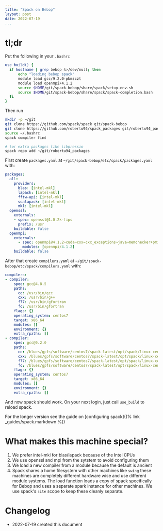 ```yaml
---
title: "Spack on Bebop"
layout: post
date: 2022-07-19
...
```


# tl;dr

Put the following in your `.bashrc`

```bash
use_build() {
  if hostname | grep bebop &>/dev/null; then
      echo "loading bebop spack"
      module load gcc/9.2.0-pkmzczt
      module load openmpi/4.1.2
      source $HOME/git/spack-bebop/share/spack/setup-env.sh
      source $HOME/git/spack-bebop/share/spack/spack-completion.bash
  fi
}
```

Then run

```bash
mkdir -p ~/git
git clone https://github.com/spack/spack git/spack-bebop
git clone https://github.com/robertu94/spack_packages git/robertu94_packages
source ~/.bashrc
spack compiler find

# for extra packages like libpressio
spack repo add ~/git/robertu94_packages
```



First create `packages.yaml` at `~/git/spack-bebop/etc/spack/packages.yaml` with:

```yaml
packages:
  all:
    providers: 
      blas: [intel-mkl]
      lapack: [intel-mkl]
      fftw-api: [intel-mkl]
      scalapack: [intel-mkl]
      mkl: [intel-mkl]
  openssl:
    externals:
    - spec: openssl@1.0.2k-fips
      prefix: /usr
    buildable: false
  openmpi:
    externals:
      - spec: openmpi@4.1.2~cuda~cxx~cxx_exceptions~java~memchecker+pmi~sqlite3~static~thread_multiple~wrapper-rpath fabrics=ofi,psm2 schedulers=slurm
        modules: [openmpi/4.1.2]
    buildable: false
```

After that create `compilers.yaml` at `~/git/spack-bebop/etc/spack/compilers.yaml` with:

```yaml
compilers:
- compiler:
    spec: gcc@4.8.5
    paths:
      cc: /usr/bin/gcc
      cxx: /usr/bin/g++
      f77: /usr/bin/gfortran
      fc: /usr/bin/gfortran
    flags: {}
    operating_system: centos7
    target: x86_64
    modules: []
    environment: {}
    extra_rpaths: []
- compiler:
    spec: gcc@9.2.0
    paths:
      cc: /blues/gpfs/software/centos7/spack-latest/opt/spack/linux-centos7-x86_64/gcc-6.5.0/gcc-9.2.0-pkmzczt/bin/gcc
      cxx: /blues/gpfs/software/centos7/spack-latest/opt/spack/linux-centos7-x86_64/gcc-6.5.0/gcc-9.2.0-pkmzczt/bin/g++
      f77: /blues/gpfs/software/centos7/spack-latest/opt/spack/linux-centos7-x86_64/gcc-6.5.0/gcc-9.2.0-pkmzczt/bin/gfortran
      fc: /blues/gpfs/software/centos7/spack-latest/opt/spack/linux-centos7-x86_64/gcc-6.5.0/gcc-9.2.0-pkmzczt/bin/gfortran
    flags: {}
    operating_system: centos7
    target: x86_64
    modules: []
    environment: {}
    extra_rpaths: []
```

And now spack should work.  On your next login, just call `use_build` to reload spack.

For the longer version see the guide on [configuring spack]({% link _guides/spack.markdown %})

# What makes this machine special?

1. We prefer intel-mkl for blas/lapack because of the Intel CPUs
2. We use openssl and mpi from the sytstem to avoid configuring them
3. We load a new compiler from a module because the default is ancient
4. Spack shares a home filesystem with other machines like `swing`  these
   machines are completely different hardware wise and use different module
   systems.  The load function loads a copy of spack specifically for Bebop and uses
   a separate spark instance for other machines.  We use spack's `site` scope
   to keep these cleanly separate.

# Changelog

+ 2022-07-19 created this document
